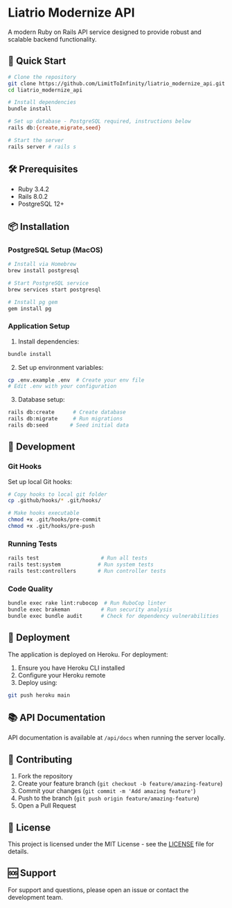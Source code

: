 # Liatrio Modernize API

A modern Ruby on Rails API service designed to provide robust and scalable backend functionality.

## 🚀 Quick Start

```sh
# Clone the repository
git clone https://github.com/LimitToInfinity/liatrio_modernize_api.git
cd liatrio_modernize_api

# Install dependencies
bundle install

# Set up database - PostgreSQL required, instructions below
rails db:{create,migrate,seed}

# Start the server
rails server # rails s
```

## 🛠 Prerequisites

- Ruby 3.4.2
- Rails 8.0.2
- PostgreSQL 12+

## 📦 Installation

### PostgreSQL Setup (MacOS)

```sh
# Install via Homebrew
brew install postgresql

# Start PostgreSQL service
brew services start postgresql

# Install pg gem
gem install pg
```

### Application Setup

1. Install dependencies:

```sh
bundle install
```

2. Set up environment variables:

```sh
cp .env.example .env  # Create your env file
# Edit .env with your configuration
```

3. Database setup:

```sh
rails db:create      # Create database
rails db:migrate     # Run migrations
rails db:seed       # Seed initial data
```

## 🔧 Development

### Git Hooks

Set up local Git hooks:

```sh
# Copy hooks to local git folder
cp .github/hooks/* .git/hooks/

# Make hooks executable
chmod +x .git/hooks/pre-commit
chmod +x .git/hooks/pre-push
```

### Running Tests

```sh
rails test                    # Run all tests
rails test:system            # Run system tests
rails test:controllers       # Run controller tests
```

### Code Quality

```sh
bundle exec rake lint:rubocop  # Run RuboCop linter
bundle exec brakeman          # Run security analysis
bundle exec bundle audit      # Check for dependency vulnerabilities
```

## 🚀 Deployment

The application is deployed on Heroku. For deployment:

1. Ensure you have Heroku CLI installed
2. Configure your Heroku remote
3. Deploy using:

```sh
git push heroku main
```

## 📚 API Documentation

API documentation is available at `/api/docs` when running the server locally.

## 🤝 Contributing

1. Fork the repository
2. Create your feature branch (`git checkout -b feature/amazing-feature`)
3. Commit your changes (`git commit -m 'Add amazing feature'`)
4. Push to the branch (`git push origin feature/amazing-feature`)
5. Open a Pull Request

## 📄 License

This project is licensed under the MIT License - see the [LICENSE](LICENSE) file for details.

## 🆘 Support

For support and questions, please open an issue or contact the development team.
